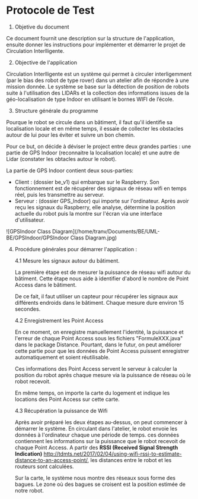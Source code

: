 # Protocole de Test

1. Objetive du document

Ce document fournit une description sur la structure de l'application, ensuite donner les instructions pour implémenter et démarrer le projet de Circulation Interlligente.



2. Objective de l'application

Circulation Interlligente est un système qui permet à circuler interligemment (par le bias des robot de type rover) dans un atelier afin de répondre à une mission donnée. Le système se base sur la détection de position de robots suite à l'utilisation des LIDARs et la collection des informations issues de la géo-localisation de type Indoor en utilisant le bornes WIFI de l’école.



3. Structure générale du programme

Pourque le robot se circule dans un bâtiment, il faut qu'il identifie sa localisation locale et en même temps, il essaie de collecter les obstacles autour de lui pour les éviter et suivre un bon chemin.

Pour ce but, on décide à déviser le project entre deux grandes parties : une partie de GPS Indoor (reconnaitre la localisation locale) et une autre de Lidar (constater les obtacles autour le robot).

La partie de GPS Indoor contient deux sous-parties:

- Client : (dossier be_v1) qui embarque sur le Raspberry. Son fonctionnement est de récupérer des signaux de réseau wifi en temps réel, puis les transmettre au serveur.
- Serveur : (dossier GPS_Indoor) qui importe sur l'ordinateur. Après avoir reçu les signaux du Raspberry, elle analyse, détermine la position actuelle du robot puis la montre sur l'écran via une interface d'utilisateur. 

![GPSIndoor Class Diagram](/home/tranv/Documents/BE/UML-BE/GPSIndoor/GPSIndoor Class Diagram.jpg)



4. Procédure générales pour démarrer l'application :

     4.1 Mesure les signaux autour du bâtiment.

     La première étape est de mesurer la puissance de réseau wifi autour du bâtiment. Cette étape nous aide à identifier d'abord le nombre de Point Access dans le bâtiment.

   De ce fait, il faut utiliser un capteur pour récupérer les signaux aux différents endroids dans le bâtiment. Chaque mesure dure environ 15 secondes.

     4.2 Enregistrement les Point Access

   En ce moment, on enregistre manuellement l'identité, la puissance et l'erreur de chaque Point Access sous les fichiers "FormuleXXX.java" dans le package Distance. Pourtant, dans le futur, on peut améliorer cette partie pour que les données de Point Access puissent enregistrer automatiquement et soient réutilisable.

   Ces informations des Point Access servent le serveur à calculer la position du robot après chaque mesure via la puissance de réseau où le robot recevoit.

   En même temps, on importe la carte du logement et indique les locations des Point Access sur cette carte.

   4.3 Récupération la puissance de Wifi

   Après avoir préparé les deux étapes au-dessus, on peut commencer à démarrer le système. En circulant dans l'atelier, le robot envoie les données à l'ordinateur chaque une période de temps. ces données contiennent les informations sur la puissance que le robot recevoit de chaque Point Access. A partir des **RSSI (Received Signal Strength Indication)** http://tdmts.net/2017/02/04/using-wifi-rssi-to-estimate-distance-to-an-access-point/, les distances entre le robot et les routeurs sont calculées.

   Sur la carte, le système nous montre des réseaux sous forme des bagues. Le zone où des bagues se croisent est la position estimée de notre robot.